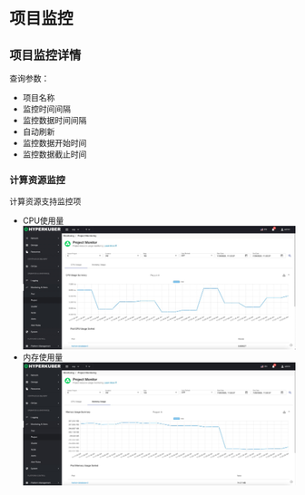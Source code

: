 # 项目监控

## 项目监控详情
查询参数：
* 项目名称
* 监控时间间隔
* 监控数据时间间隔
* 自动刷新
* 监控数据开始时间
* 监控数据截止时间

### 计算资源监控
计算资源支持监控项
* CPU使用量
![Minion](../../../assets/images/monitoring/project-cpu.jpg)
* 内存使用量
![Minion](../../../assets/images/monitoring/project-memory.jpg)

